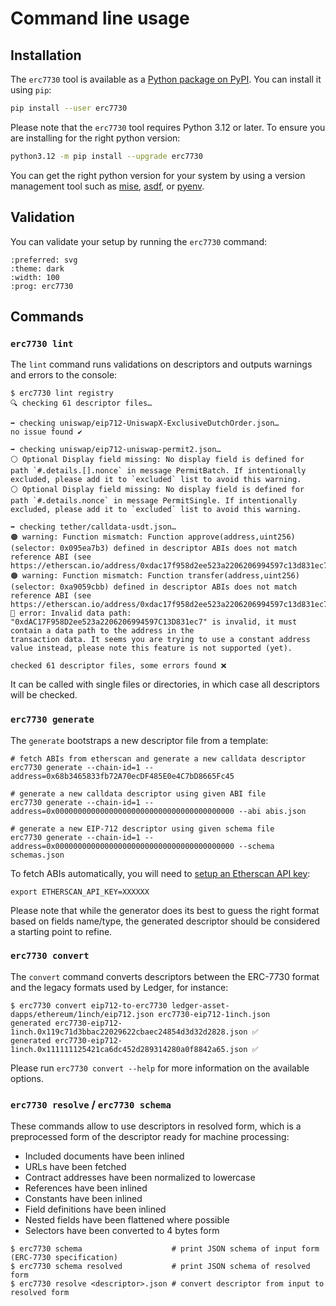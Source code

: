 # Command line usage

## Installation

The `erc7730` tool is available as a [Python package on PyPI](https://pypi.org/project/erc7730). You can install it using `pip`:

```bash
pip install --user erc7730
```

Please note that the `erc7730` tool requires Python 3.12 or later. To ensure you are installing for the right python
version:
```bash
python3.12 -m pip install --upgrade erc7730
```

You can get the right python version for your system by using a version management tool such as
[mise](https://mise.jdx.dev), [asdf](https://asdf-vm.com), or [pyenv](https://github.com/pyenv/pyenv).

## Validation

You can validate your setup by running the `erc7730` command:

```{typer} erc7730.main.app
:preferred: svg
:theme: dark
:width: 100
:prog: erc7730
```

## Commands

### `erc7730 lint`

The `lint` command runs validations on descriptors and outputs warnings and errors to the console:
```shell
$ erc7730 lint registry
🔍 checking 61 descriptor files…

➡️ checking uniswap/eip712-UniswapX-ExclusiveDutchOrder.json…
no issue found ✔️

➡️ checking uniswap/eip712-uniswap-permit2.json…
⚪️ Optional Display field missing: No display field is defined for path `#.details.[].nonce` in message PermitBatch. If intentionally
excluded, please add it to `excluded` list to avoid this warning.
⚪️ Optional Display field missing: No display field is defined for path `#.details.nonce` in message PermitSingle. If intentionally
excluded, please add it to `excluded` list to avoid this warning.

➡️ checking tether/calldata-usdt.json…
🟠 warning: Function mismatch: Function approve(address,uint256) (selector: 0x095ea7b3) defined in descriptor ABIs does not match
reference ABI (see https://etherscan.io/address/0xdac17f958d2ee523a2206206994597c13d831ec7#code)
🟠 warning: Function mismatch: Function transfer(address,uint256) (selector: 0xa9059cbb) defined in descriptor ABIs does not match
reference ABI (see https://etherscan.io/address/0xdac17f958d2ee523a2206206994597c13d831ec7#code)
🔴 error: Invalid data path: "0xdAC17F958D2ee523a2206206994597C13D831ec7" is invalid, it must contain a data path to the address in the
transaction data. It seems you are trying to use a constant address value instead, please note this feature is not supported (yet).

checked 61 descriptor files, some errors found ❌
```

It can be called with single files or directories, in which case all descriptors will be checked.

### `erc7730 generate`

The `generate` bootstraps a new descriptor file from a template:
```shell
# fetch ABIs from etherscan and generate a new calldata descriptor
erc7730 generate --chain-id=1 --address=0x68b3465833fb72A70ecDF485E0e4C7bD8665Fc45

# generate a new calldata descriptor using given ABI file
erc7730 generate --chain-id=1 --address=0x0000000000000000000000000000000000000000 --abi abis.json

# generate a new EIP-712 descriptor using given schema file
erc7730 generate --chain-id=1 --address=0x0000000000000000000000000000000000000000 --schema schemas.json
```

To fetch ABIs automatically, you will need to [setup an Etherscan API key](https://docs.etherscan.io/getting-started/viewing-api-usage-statistics):
```shell
export ETHERSCAN_API_KEY=XXXXXX
```

Please note that while the generator does its best to guess the right format based on fields name/type, the generated
descriptor should be considered a starting point to refine.

### `erc7730 convert`

The `convert` command converts descriptors between the ERC-7730 format and the legacy formats used by Ledger, for
instance:
```shell
$ erc7730 convert eip712-to-erc7730 ledger-asset-dapps/ethereum/1inch/eip712.json erc7730-eip712-1inch.json
generated erc7730-eip712-1inch.0x119c71d3bbac22029622cbaec24854d3d32d2828.json ✅
generated erc7730-eip712-1inch.0x111111125421ca6dc452d289314280a0f8842a65.json ✅
```

Please run `erc7730 convert --help` for more information on the available options.

### `erc7730 resolve` / `erc7730 schema`

These commands allow to use descriptors in resolved form, which is a preprocessed form of the descriptor ready for
machine processing:
* Included documents have been inlined
* URLs have been fetched
* Contract addresses have been normalized to lowercase
* References have been inlined
* Constants have been inlined
* Field definitions have been inlined
* Nested fields have been flattened where possible
* Selectors have been converted to 4 bytes form

```shell
$ erc7730 schema                    # print JSON schema of input form (ERC-7730 specification)
$ erc7730 schema resolved           # print JSON schema of resolved form
$ erc7730 resolve <descriptor>.json # convert descriptor from input to resolved form
```
